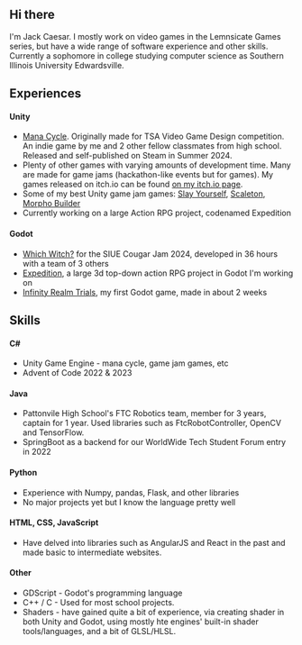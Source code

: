 ## Hi there

I'm Jack Caesar. I mostly work on video games in the Lemnsicate Games series, but have a wide range of software experience and other skills.
Currently a sophomore in college studying computer science as Southern Illinois University Edwardsville.

## Experiences
#### Unity
-  [Mana Cycle](https://store.steampowered.com/app/2864390/Mana_Cycle/). Originally made for TSA Video Game Design competition. An indie game by me and 2 other fellow classmates from high school. Released and self-published on Steam in Summer 2024.
-  Plenty of other games with varying amounts of development time. Many are made for game jams (hackathon-like events but for games). My games released on itch.io can be found [on my itch.io page](https://jackachulian.itch.io).
-  Some of my best Unity game jam games: [Slay Yourself](https://infinityjka.itch.io/slay-yourself), [Scaleton](https://jackachulian.itch.io/scaleton), [Morpho Builder](https://infinityjka.itch.io/gmtk2024)
-  Currently working on a large Action RPG project, codenamed Expedition
#### Godot
- [Which Witch?](https://github.com/jackachulian/CougarJams2024) for the SIUE Cougar Jam 2024, developed in 36 hours with a team of 3 others
- [Expedition](https://github.com/jackachulian/Infinity-Realm-Expedition), a large 3d top-down action RPG project in Godot I'm working on
- [Infinity Realm Trials](https://jackachulian.itch.io/infinity-realm-trials), my first Godot game, made in about 2 weeks

## Skills
#### C#
- Unity Game Engine - mana cycle, game jam games, etc
- Advent of Code 2022 & 2023
#### Java
- Pattonvile High School's FTC Robotics team, member for 3 years, captain for 1 year. Used libraries such as FtcRobotController, OpenCV and TensorFlow.
- SpringBoot as a backend for our WorldWide Tech Student Forum entry in 2022
#### Python
- Experience with Numpy, pandas, Flask, and other libraries
- No major projects yet but I know the language pretty well
#### HTML, CSS, JavaScript
- Have delved into libraries such as AngularJS and React in the past and made basic to intermediate websites.
#### Other
- GDScript - Godot's programming language
- C++ / C - Used for most school projects.
- Shaders - have gained quite a bit of experience, via creating shader in both Unity and Godot, using mostly hte engines' built-in shader tools/languages, and a bit of GLSL/HLSL.
